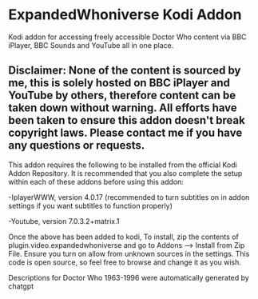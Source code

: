 # ExpandedWhoniverse Kodi Addon
Kodi addon for accessing freely accessible Doctor Who content via BBC iPlayer, BBC Sounds and YouTube all in one place.

Disclaimer: None of the content is sourced by me, this is solely hosted on BBC iPlayer and YouTube by others, therefore content can be taken down without warning. All efforts have been taken to ensure this addon doesn't break copyright laws. Please contact me if you have any questions or requests.
-

This addon requires the following to be installed from the official Kodi Addon Repository. It is recommended that you also complete the setup within each of these addons before using this addon:

-IplayerWWW, version 4.0.17 (recommended to turn subtitles on in addon settings if you want subtitles to function properly)

-Youtube, version 7.0.3.2+matrix.1


Once the above has been added to kodi, To install, zip the contents of plugin.video.expandedwhoniverse and go to Addons --> Install from Zip File. Ensure you turn on allow from unknown sources in the settings. This code is open source, so feel free to browse and change it as you wish.

Descriptions for Doctor Who 1963-1996 were automatically generated by chatgpt
